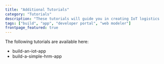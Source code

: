 ```yaml
---
title: "Additional Tutorials"
category: "Tutorials"
description: "These tutorials will guide you in creating IoT logistics and HRM apps."
tags: ["build", "app", "developer portal", "web modeler"]
frontpage_featured: true
---
```


The following tutorials are available here:

* build-an-iot-app
* build-a-simple-hrm-app